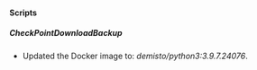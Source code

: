 
#### Scripts
##### CheckPointDownloadBackup
- Updated the Docker image to: *demisto/python3:3.9.7.24076*.